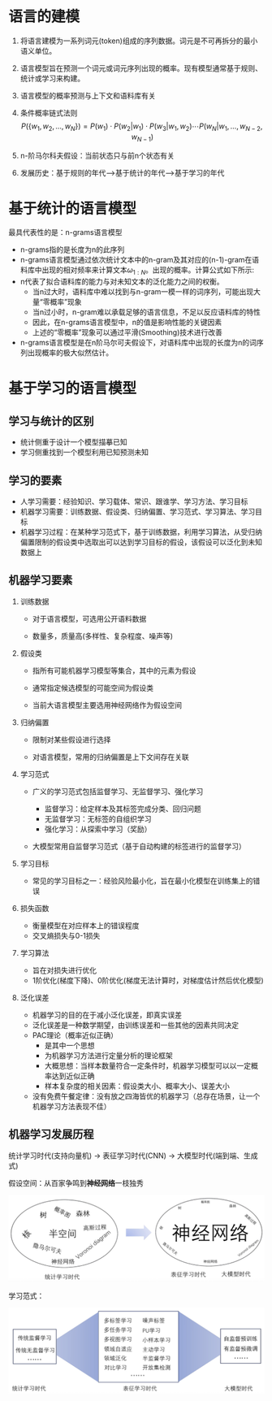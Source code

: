 # 语言的建模

1. 将语言建模为一系列词元(token)组成的序列数据。词元是不可再拆分的最小语义单位。

2. 语言模型旨在预测一个词元或词元序列出现的概率。现有模型通常基于规则、统计或学习来构建。

3. 语言模型的概率预测与上下文和语料库有关

4. 条件概率链式法则
   $$
   P(\{w_1, w_2, \ldots, w_N\}) = P(w_1) \cdot P(w_2 | w_1) \cdot P(w_3 | w_1, w_2) \cdots P(w_N | w_1, \ldots, w_{N-2}, w_{N-1})
   $$

5. n-阶马尔科夫假设：当前状态只与前n个状态有关

6. 发展历史：基于规则的年代-->基于统计的年代-->基于学习的年代

# 基于统计的语言模型

最具代表性的是：n-grams语言模型

- n-grams指的是长度为n的此序列
- n-grams语言模型通过依次统计文本中的n-gram及其对应的(n-1)-gram在语料库中出现的相对频率来计算文本$\omega_{1:N}$。出现的概率。计算公式如下所示:
- n代表了拟合语料库的能力与对未知文本的泛化能力之间的权衡。
  - 当n过大时，语料库中难以找到与n-gram一模一样的词序列，可能出现大量“零概率”现象
  - 当n过小时，n-gram难以承载足够的语言信息，不足以反应语料库的特性
  - 因此，在n-grams语言模型中，n的值是影响性能的关键因素
  - 上述的“零概率”现象可以通过平滑(Smoothing)技术进行改善
- n-grams语言模型是在n阶马尔可夫假设下，对语料库中出现的长度为n的词序列出现概率的极大似然估计。

# 基于学习的语言模型

## 学习与统计的区别

- 统计侧重于设计一个模型描摹已知
- 学习侧重找到一个模型利用已知预测未知

## 学习的要素

- 人学习需要：经验知识、学习载体、常识、跟谁学、学习方法、学习目标
- 机器学习需要：训练数据、假设类、归纳偏置、学习范式、学习算法、学习目标
- 机器学习过程：在某种学习范式下，基于训练数据，利用学习算法，从受归纳偏置限制的假设类中选取出可以达到学习目标的假设，该假设可以泛化到未知数据上

## 机器学习要素

1. 训练数据

   - 对于语言模型，可选用公开语料数据

   - 数量多，质量高(多样性、复杂程度、噪声等)

2. 假设类

   - 指所有可能机器学习模型等集合，其中的元素为假设

   - 通常指定候选模型的可能空间为假设类

   - 当前大语言模型主要选用神经网络作为假设空间

3. 归纳偏置

   - 限制对某些假设进行选择

   - 对语言模型，常用的归纳偏置是上下文间存在关联

4. 学习范式

   - 广义的学习范式包括监督学习、无监督学习、强化学习
     - 监督学习：给定样本及其标签完成分类、回归问题
     - 无监督学习：无标签的自组织学习
     - 强化学习：从探索中学习（奖励）

   - 大模型常用自监督学习范式（基于自动构建的标签进行的监督学习）

5. 学习目标
   - 常见的学习目标之一：经验风险最小化，旨在最小化模型在训练集上的错误

6. 损失函数
   - 衡量模型在对应样本上的错误程度
   - 交叉熵损失与0-1损失
7. 学习算法
   - 旨在对损失进行优化
   - 1阶优化(梯度下降)、0阶优化(梯度无法计算时，对梯度估计然后优化模型)
8. 泛化误差
   - 机器学习的目的在于减小泛化误差，即真实误差
   - 泛化误差是一种数学期望，由训练误差和一些其他的因素共同决定
   - PAC理论（概率近似正确）
     - 是其中一个思想
     - 为机器学习方法进行定量分析的理论框架
     - 大概思想：当样本数量符合一定条件时，机器学习模型可以以一定概率达到近似正确
     - 样本复杂度的相关因素：假设类大小、概率大小、误差大小
   - 没有免费午餐定律：没有放之四海皆优的机器学习（总存在场景，让一个机器学习方法表现不佳）

## 机器学习发展历程

统计学习时代(支持向量机) -> 表征学习时代(CNN) -> 大模型时代(端到端、生成式)

假设空间：从百家争鸣到**神经网络**一枝独秀

![image-20250425110407903](./images/1-1-假设空间变化.png)

学习范式：

![image-20250425110503882](./images/1-2-学习范式变化.png)



